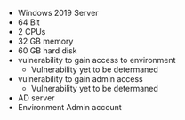 - Windows 2019 Server
- 64 Bit
- 2 CPUs
- 32 GB memory
- 60 GB hard disk
- vulnerability to gain access to environment
    - Vulnerability yet to be determaned
-  vulnerability to gain admin access
    - Vulnerability yet to be determaned
- AD server
- Environment Admin account

